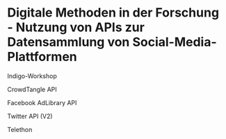 # Digitale Methoden in der Forschung - Nutzung von APIs zur Datensammlung von Social-Media-Plattformen
Indigo-Workshop

CrowdTangle API

Facebook AdLibrary API

Twitter API (V2)

Telethon
